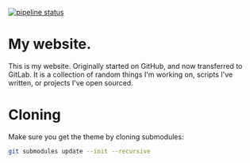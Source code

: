 [![pipeline status](https://gitlab.com/aarynsmith/aarynsmith.gitlab.io/badges/master/pipeline.svg)](https://gitlab.com/aarynsmith/aarynsmith.gitlab.io/commits/master)


# My website.

This is my website. Originally started on GitHub, and now transferred to GitLab. It is a collection of random things I'm working on, scripts I've written, or projects I've open sourced. 

# Cloning

Make sure you get the theme by cloning submodules:

```bash
git submodules update --init --recursive
```